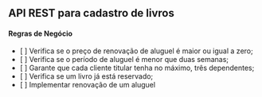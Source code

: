 # <h2>API REST para cadastro de livros</h2>

<h4>Regras de Negócio</h4>

<ul>
    <li>[ ] Verifica se o preço de renovação de aluguel é maior ou igual a zero;</li>
    <li>[ ] Verifica se o período de aluguel é menor que duas semanas;</li>
    <li>[ ] Garante que cada cliente titular tenha no máximo, três dependentes;</li>
    <li>[ ] Verifica se um livro já está reservado;</li>
    <li>[ ] Implementar renovação de um aluguel</li>

</ul>